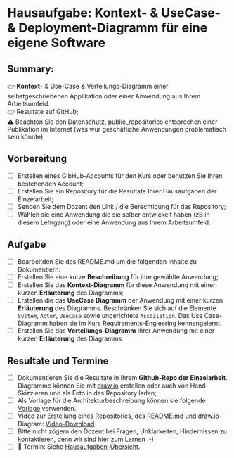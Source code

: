 # Hausaufgabe: Kontext- & UseCase- & Deployment-Diagramm für eine eigene Software

## Summary:<br>
:point_right: **Kontext**- & Use-Case & Verteilungs-Diagramm einer selbstgeschriebenen Applikation oder einer Anwendung aus Ihrem Arbeitsumfeld. 
<br>:point_right: Resultate auf GitHub;
<br>:warning: Beachten Sie den Datenschutz, public_repositories entsprechen einer Publikation im Internet (was wür geschäfliche Anwendungen problematisch sein könnte).

## Vorbereitung
- [ ] Erstellen eines GibHub-Accounts für den Kurs oder benutzen Sie Ihren bestehenden Account;
- [ ] Erstellen Sie ein Repository für die Resultate Ihrer Hausaufgaben der Einzelarbeit; 
- [ ] Senden Sie dem Dozent den Link / die Berechtigung für das Repository;
- [ ] Wählen sie eine Anwendung die sie selber entwickelt haben (zB in diesem Lehrgang) oder eine Anwendung aus Ihrem Arbeitsumfeld.

## Aufgabe
- [ ] Bearbeitden Sie das README.md um die folgenden Inhalte zu Dokumentiern:
- [ ] Erstellen Sie eine kurze **Beschreibung** für ihre gewählte Anwendung;
- [ ] Erstellen Sie das **Kontext-Diagramm** für diese Anwendung mit einer kurzen **Erläuterung** des Diagramms;
- [ ] Erstellen die das **UseCase Diagramm** der Anwendung mit einer kurzen **Erläuterung** des Diagramms. Beschränken Sie sich auf die Elemente `System`, `Actor`, `UseCase` sowie ungerichtete `Assoziation`. Das Use Case-Diagramm haben sie im Kurs Requirements-Engieering kennengelernt.
- [ ] Erstellen Sie das **Verteilungs-Diagramm** Ihrer Anwendung mit einer kurzen **Erläuterung** des Diagramms

## Resultate und Termine
- [ ] Dokumentieren Sie die Resultate in Ihrem **Github-Repo der Einzelarbeit**. Diagramme können Sie mit [draw.io](https://www.drawio.com/) erstellen oder auch von Hand-Skizzieren und als Foto in das Repository laden;
- [ ] Als Vorlage für die Architekturbeschreibung können sie folgende [Vorlage](ArchDocVorl.md) verwenden.
- [ ] Video zur Erstellung eines Repositories, des README.md und draw.io-Diagram: [Video-Download](https://github.com/bjoernmichels/SWA-Hausaufgaben/raw/main/GitHubRepository%20und%20draw_io%20small.mp4)
- [ ] Bitte nicht zögern den Dozent bei Fragen, Unklarkeiten, Hindernissen zu kontaktieren, denn wir sind hier zum Lernen :-)
- [ ] :date: Termin: Siehe [Hausaufgaben-Übersicht](README.md).
